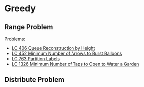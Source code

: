 # Greedy

## Range Problem

Problems:

* [LC 406 Queue Reconstruction by Height](by-number/400-450.md#406-queue-reconstruction-by-height)
* [LC 452 Minimum Number of Arrows to Burst Balloons](by-number/450-500.md#452-minimum-number-of-arrows-to-burst-balloons-m)
* [LC 763 Partition Labels](by-number/750-800.md#763-partition-labels)
* [LC 1326 Minimum Number of Taps to Open to Water a Garden](by-number/1300-1350.md#1362-minimum-number-of-taps-to-open-to-water-a-garden-h)

## Distribute Problem
